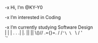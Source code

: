-x  Hi, I’m @KY-Y0 

-x  I’m interested in Coding

-x  I’m currently studying Software Design 
<br>                                |
                                   |
                                   |
                                  .  .
                                 .|  |.
                                 ||  ||
                                 \\()//
                                 .={}=.
                                / /`'\ \
                                ` \  / '   
                                   `'
</br>
